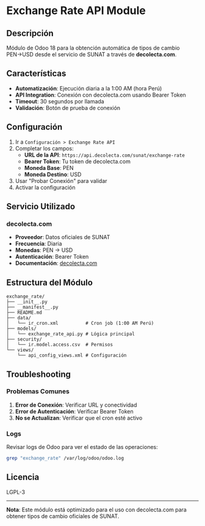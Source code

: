 # Exchange Rate API Module

## Descripción

Módulo de Odoo 18 para la obtención automática de tipos de cambio PEN→USD desde el servicio de SUNAT a través de **decolecta.com**.

## Características

- **Automatización**: Ejecución diaria a la 1:00 AM (hora Perú)
- **API Integration**: Conexión con decolecta.com usando Bearer Token
- **Timeout**: 30 segundos por llamada
- **Validación**: Botón de prueba de conexión

## Configuración

1. Ir a `Configuración > Exchange Rate API`
2. Completar los campos:
   - **URL de la API**: `https://api.decolecta.com/sunat/exchange-rate`
   - **Bearer Token**: Tu token de decolecta.com
   - **Moneda Base**: PEN
   - **Moneda Destino**: USD
3. Usar "Probar Conexión" para validar
4. Activar la configuración

## Servicio Utilizado

### decolecta.com
- **Proveedor**: Datos oficiales de SUNAT
- **Frecuencia**: Diaria
- **Monedas**: PEN → USD
- **Autenticación**: Bearer Token
- **Documentación**: [decolecta.com](https://decolecta.com)

## Estructura del Módulo

```
exchange_rate/
├── __init__.py
├── __manifest__.py
├── README.md
├── data/
│   └── ir_cron.xml          # Cron job (1:00 AM Perú)
├── models/
│   └── exchange_rate_api.py # Lógica principal
├── security/
│   └── ir.model.access.csv  # Permisos
└── views/
    └── api_config_views.xml # Configuración
```

## Troubleshooting

### Problemas Comunes

1. **Error de Conexión**: Verificar URL y conectividad
2. **Error de Autenticación**: Verificar Bearer Token
3. **No se Actualizan**: Verificar que el cron esté activo

### Logs

Revisar logs de Odoo para ver el estado de las operaciones:
```bash
grep "exchange_rate" /var/log/odoo/odoo.log
```

## Licencia

LGPL-3

---

**Nota**: Este módulo está optimizado para el uso con decolecta.com para obtener tipos de cambio oficiales de SUNAT.